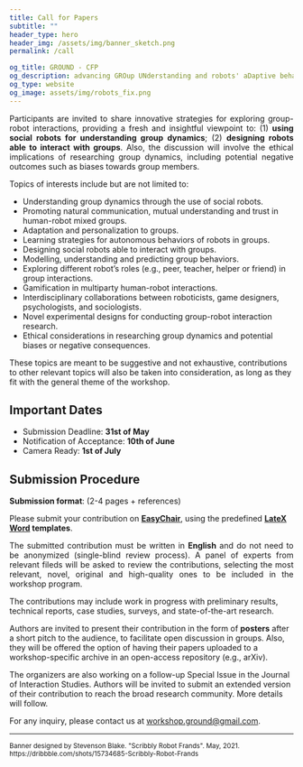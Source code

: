 ```yaml
---
title: Call for Papers
subtitle: ""
header_type: hero
header_img: /assets/img/banner_sketch.png
permalink: /call

og_title: GROUND - CFP
og_description: advancing GROup UNderstanding and robots' aDaptive behavior
og_type: website
og_image: assets/img/robots_fix.png
---
```


<p style="text-align: justify;">
Participants are invited to share innovative strategies for exploring group-robot interactions, providing a fresh and insightful viewpoint to: (1) <b>using social robots for understanding group dynamics</b>; (2) <b>designing robots able to interact with groups</b>. Also, the discussion will involve the ethical implications of researching group dynamics, including potential negative outcomes such as biases towards group members.
</p>

Topics of interests include but are not limited to:
* Understanding group dynamics through the use of social robots.
* Promoting natural communication, mutual understanding and trust in human-robot mixed groups.
* Adaptation and personalization to groups.
* Learning strategies for autonomous behaviors of robots in groups.
* Designing social robots able to interact with groups.
* Modelling, understanding and predicting group behaviors.
* Exploring different robot’s roles (e.g., peer, teacher, helper or friend) in group interactions.
* Gamification in multiparty human-robot interactions.
* Interdisciplinary collaborations between roboticists, game designers, psychologists, and sociologists.
* Novel experimental designs for conducting group-robot interaction research.
* Ethical considerations in researching group dynamics and potential biases or negative consequences.

These topics are meant to be suggestive and not exhaustive, contributions to other relevant topics will also be taken into consideration, as long as they fit with the general theme of the workshop. 

## Important Dates
* Submission Deadline: **31st of May**
* Notification of Acceptance: **10th of June**
* Camera Ready: **1st of July**


## Submission Procedure

**Submission format**: (2-4 pages + references)

Please submit your contribution on **[EasyChair](https://easychair.org/my/conference?conf=ground24)**, using the predefined **[LateX](https://roboticsconference.org/docs/paper-template-latex.tar.gz) [Word](https://roboticsconference.org/docs/paper-template-word.zip) templates**.

<p style="text-align: justify;">
The submitted contribution must be written in <b>English</b> and do not need to be anonymized (single-blind review process). A panel of experts from relevant fileds will be asked to review the contributions, selecting the most relevant, novel, original and high-quality ones to be included in the workshop program.<br>

The contributions may include work in progress with preliminary results, technical reports, case studies, surveys, and state-of-the-art research.<br>

Authors are invited to present their contribution in the form of **posters** after a short pitch to the audience, to facilitate open discussion in groups. Also, they will be offered the option of having their papers uploaded to a workshop-specific archive in an open-access repository (e.g., arXiv).<br>

The organizers are also working on a follow-up Special Issue in the Journal of Interaction Studies. Authors will be invited to submit an extended version of their contribution to reach the broad research community. More details will follow.
</p>

For any inquiry, please contact us at [workshop.ground@gmail.com](mailto:workshop.ground@gmail.com).

---

<p class="card-text"><small class="text-muted">Banner designed by Stevenson Blake. "Scribbly Robot Frands". May, 2021. <a>https://dribbble.com/shots/15734685-Scribbly-Robot-Frands</a></small></p>
